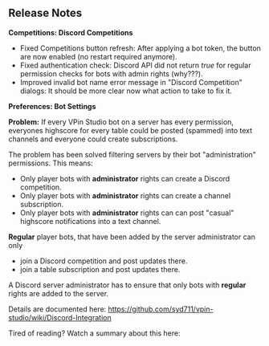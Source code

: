 ## Release Notes


**Competitions: Discord Competitions**

- Fixed Competitions button refresh: After applying a bot token, the button are now enabled (no restart required anymore).
- Fixed authentication check: Discord API did not return *true* for regular permission checks for bots with admin rights (why???).
- Improved invalid bot name error message in "Discord Competition" dialogs: It should be more clear now what action to take to fix it.

**Preferences: Bot Settings**

**Problem:** If every VPin Studio bot on a server has every permission, everyones highscore for every table could be posted (spammed) into text channels and everyone could create subscriptions.

The problem has been solved filtering servers by their bot "administration" permissions.
This means:

- Only player bots with **administrator** rights can create a Discord competition.
- Only player bots with **administrator** rights can create a channel subscription.
- Only player bots with **administrator** rights can can post "casual" highscore notifications into a text channel.


**Regular** player bots, that have been added by the server administrator can only
- join a Discord competition and post updates there.
- join a table subscription and post updates there.

A Discord server administrator has to ensure that only bots with **regular** rights are added to the server.

Details are documented here: https://github.com/syd711/vpin-studio/wiki/Discord-Integration


Tired of reading? Watch a summary about this here: 
